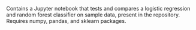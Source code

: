 Contains a Jupyter notebook that tests and compares a logistic regression and random forest classifier on sample data, present in the repository.
Requires numpy, pandas, and sklearn packages.